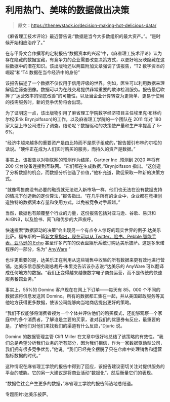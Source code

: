 # 利用热门、美味的数据做出决策

> 原文：<https://thenewstack.io/decision-making-hot-delicious-data/>

《麻省理工技术评论》最近警告说:“数据是当今大多数组织的最大资产。”。“是时候开始相应治疗了。”

在与甲骨文合作撰写的定制报告“数据资本的兴起”中，《麻省理工技术评论》认为存在隐藏的数据宝藏，有竞争力的企业需要改变决策方式，以更好地反映隐藏在这些数据中的潜在知识。该出版物还以两篇附加文章强调了该报告，“T2 数字资本的崛起”和“T4 数据在当今经济中的身份”

该报告描述了一个数据不仅仅用于信用评级的世界。例如，医生可以利用数据来理解癌症筛查图像。数据可以为在线交易提供非常重要的欺诈检测服务。报告最后吹捧了“运营效率的彻底改善”的可能性，以及当企业计算转变为更简单、更易于使用的按需服务时，新的竞争优势将会出现。

为了证明这一点，该出版物引用了麻省理工学院数字经济项目主任埃里克·布林约尔松(Erik Brynjolfsson)的工作，以及麻省理工学院的一个团队在 2011 年对 180 家大型上市公司进行了调查。结论呢？数据驱动的决策使产量和生产率提高了 5-6%。

“经济中越来越多的重要资产是由比特而不是原子组成的，”报告援引布林约尔松的话说。“硬件正在成为人们实时购买的服务，而持久的资产是数据。”

事实上，该报告以对物联网的预测作为结尾，Gartner Inc .预测到 2020 年将有 200 亿台设备连接到互联网。“它们都在生成数据，”Brynjolfsson 指出。“这创造了分析数据的机会，而数据分析创造了价值，”他补充道，敦促采取一种新的决策方式。

“就像零售商没有必要的融资就无法进入新市场一样，他们也无法在没有数据支持的情况下创造新的定价算法，”报告指出。“在几乎所有的企业中，企业都在竞相创造独特的数据资本存量和使用方式，以免被竞争对手超越。”

当然，数据也有颠覆整个行业的力量，这份报告包括对亚马逊、谷歌、易贝和 AirBNB，以及脸书、网飞和优步的大声疾呼。

快速搜索“数据驱动的决策”会出现另一个有点令人惊讶的现实世界的例子:达美乐比萨。福布斯的一篇[新文章指出，现在可以从 Twitter、脸书、Pebble 智能手表、](http://www.forbes.com/sites/bernardmarr/2016/04/06/big-data-driven-decision-making-at-dominos-pizza/#5ad7671f647f)[亚马逊的 Echo](https://thenewstack.io/alexa-developer-look-amazon-echo/) 甚至许多汽车的仪表盘娱乐系统订购达美乐披萨。这是多米诺程序的一部分，名为“ [AnyWare](http://anyware.dominos.com/) ”

也许更重要的是，达美乐正在利用从这些销售中收集的所有数据来更有效地进行营销。达美乐信息服务副总裁丹·朱里克告诉该杂志说:“达美乐的 AnyWare 可以翻译成任何地方的数据。“我们正变得越来越像数字电子商务运营，而不是传统的快速服务餐馆业务。”

事实上，55%的 Domino 客户现在在网上下订单——每天有 85，000 个不同的数据源将信息发送回 Domino。所有的数据都汇集在一起，并从美国邮政服务等其他地方获得更多数据，使该公司能够向当地商店提出更好的策略。

“我们不仅能够将消费者视为一个个体并评估他们的购买模式，还能够观察一个家庭中的多个消费者，了解谁是主要的买家，谁对我们的优惠券有反应，最重要的是，了解他们对他们来找我们的渠道有什么反应，”Djuric 说。

Domino 的数据管理主管 Cliff Miller 在文章中很好地总结了该策略的有效性。“我们总是希望分析我们业务的所有部分，因为我们相信，作为一家数据驱动型公司，我们拥有很多竞争优势，”他说。“我们已经完全摆脱了只在仓库中处理销售和运营指标数据的时代。”

这种情况在麻省理工学院的报告中得到了回应，该报告建议密切关注对提供服务的平台的威胁。它的另一大建议是将商业活动“数据化”，然后衡量它们的表现。

“数据往往会产生更多的数据，”麻省理工学院的报告简洁地总结道。

专题图片:达美乐披萨。

<svg xmlns:xlink="http://www.w3.org/1999/xlink" viewBox="0 0 68 31" version="1.1"><title>Group</title> <desc>Created with Sketch.</desc></svg>